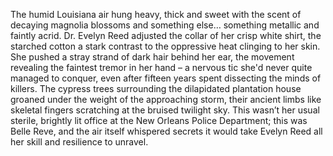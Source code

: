 The humid Louisiana air hung heavy, thick and sweet with the scent of decaying magnolia blossoms and something else… something metallic and faintly acrid.  Dr. Evelyn Reed adjusted the collar of her crisp white shirt, the starched cotton a stark contrast to the oppressive heat clinging to her skin.  She pushed a stray strand of dark hair behind her ear, the movement revealing the faintest tremor in her hand – a nervous tic she'd never quite managed to conquer, even after fifteen years spent dissecting the minds of killers.  The cypress trees surrounding the dilapidated plantation house groaned under the weight of the approaching storm, their ancient limbs like skeletal fingers scratching at the bruised twilight sky.  This wasn’t her usual sterile, brightly lit office at the New Orleans Police Department; this was Belle Reve, and the air itself whispered secrets it would take Evelyn Reed all her skill and resilience to unravel.
